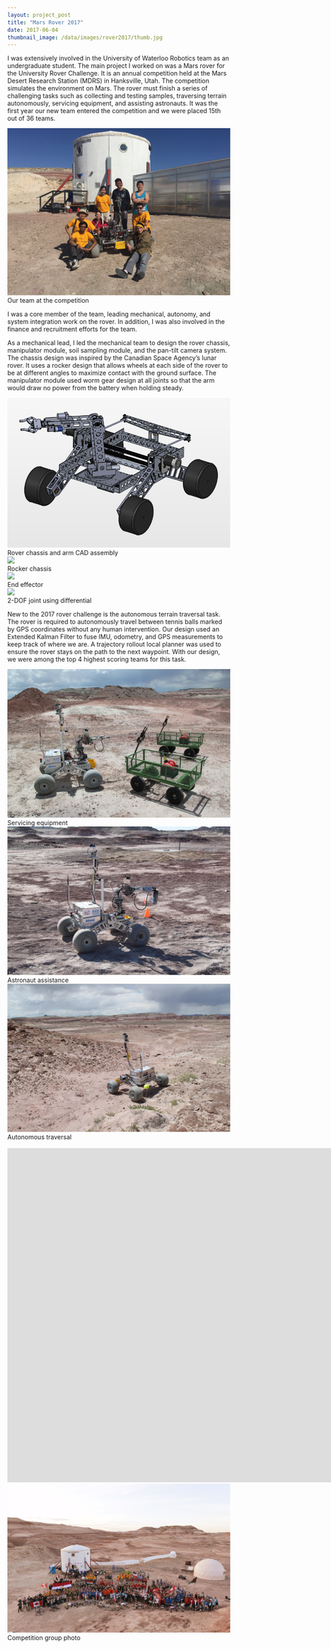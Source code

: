 ```yaml
---
layout: project_post
title: "Mars Rover 2017"
date: 2017-06-04
thumbnail_image: /data/images/rover2017/thumb.jpg
---
```


I was extensively involved in the University of Waterloo Robotics team as an undergraduate student. The main project I worked on was a Mars rover for the University Rover Challenge. It is an annual competition held at the Mars Desert Research Station (MDRS) in Hanksville, Utah. The competition simulates the environment on Mars. The rover must finish a series of challenging tasks such as collecting and testing samples, traversing terrain autonomously, servicing equipment, and assisting astronauts. It was the first year our new team entered the competition and we were placed 15th out of 36 teams.

<div class="row">
<div class="col-md-8" style="float: none;margin: 0 auto;">
<div class="mbr-figure" style="width: 100%;">
    <img src="/data/images/rover2017/group_us.jpg">
    <figcaption class="figure-caption">Our team at the competition</figcaption>
</div>
</div>
</div>

I was a core member of the team, leading mechanical, autonomy, and system integration work on the rover. In addition, I was also involved in the finance and recruitment efforts for the team.

As a mechanical lead, I led the mechanical team to design the rover chassis, manipulator module, soil sampling module, and the pan-tilt camera system. The chassis design was inspired by the Canadian Space Agency’s lunar rover. It uses a rocker design that allows wheels at each side of the rover to be at different angles to maximize contact with the ground surface. The manipulator module used worm gear design at all joints so that the arm would draw no power from the battery when holding steady.

<div class="row">
<div class="col-md-6" style="float: none;margin: 0 auto;">
<div class="mbr-figure" style="width: 100%;">
    <img src="/data/images/rover2017/rover_chassis_arm_cad.png">
    <figcaption class="figure-caption">Rover chassis and arm CAD assembly</figcaption>
</div>
</div>
</div>

<div class="row">
<div class="col-md-4">
<div class="mbr-figure" style="width: 100%;">
    <img src="/data/images/rover2017/chassis.gif">
    <figcaption class="figure-caption">Rocker chassis</figcaption>
</div>
</div>
<div class="col-md-4">
<div class="mbr-figure" style="width: 100%;">
    <img src="/data/images/rover2017/end_effector.gif">
    <figcaption class="figure-caption">End effector</figcaption>
</div>
</div>
<div class="col-md-4">
<div class="mbr-figure" style="width: 100%;">
    <img src="/data/images/rover2017/2dof_joint.gif">
    <figcaption class="figure-caption">2-DOF joint using differential</figcaption>
</div>
</div>
</div>


New to the 2017 rover challenge is the autonomous terrain traversal task. The rover is required to autonomously travel between tennis balls marked by GPS coordinates without any human intervention. Our design used an Extended Kalman Filter to fuse IMU, odometry, and GPS measurements to keep track of where we are. A trajectory rollout local planner was used to ensure the rover stays on the path to the next waypoint. With our design, we were among the top 4 highest scoring teams for this task.

<div class="row">
<div class="col-md-4">
<div class="mbr-figure" style="width: 100%;">
    <img src="/data/images/rover2017/equipment.jpg">
    <figcaption class="figure-caption">Servicing equipment</figcaption>
</div>
</div>
<div class="col-md-4">
<div class="mbr-figure" style="width: 100%;">
    <img src="/data/images/rover2017/astronaut_assist.jpg">
    <figcaption class="figure-caption">Astronaut assistance</figcaption>
</div>
</div>
<div class="col-md-4">
<div class="mbr-figure" style="width: 100%;">
    <img src="/data/images/rover2017/traversal.jpg">
    <figcaption class="figure-caption">Autonomous traversal</figcaption>
</div>
</div>
</div>

<br>

<div class="video-responsive">
<iframe width="1905" height="756" src="https://www.youtube.com/embed/ak18WfTnooE"
frameborder="0" allow="autoplay; encrypted-media" allowfullscreen></iframe>
</div>

<div class="row">
<div class="col-md-12" style="float: none;margin: 0 auto;">
<div class="mbr-figure" style="width: 100%;">
    <img src="/data/images/rover2017/group_all.jpg">
    <figcaption class="figure-caption">Competition group photo</figcaption>
</div>
</div>
</div>